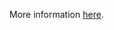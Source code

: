 More information [here](https://docs.prismacloud.io/en/enterprise-edition/policy-reference/google-cloud-policies/google-cloud-general-policies/ensure-gcp-vertex-ai-metadata-store-uses-a-customer-manager-key-cmk).
